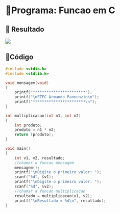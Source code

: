 # 🤔Programa: Funcao em C

## 🤨 Resultado

![](https://s3.us-west-2.amazonaws.com/secure.notion-static.com/d9c7a146-a748-45d8-a121-ff905f65f735/exemploproreadme.png?X-Amz-Algorithm=AWS4-HMAC-SHA256&X-Amz-Credential=AKIAT73L2G45O3KS52Y5%2F20210915%2Fus-west-2%2Fs3%2Faws4_request&X-Amz-Date=20210915T210600Z&X-Amz-Expires=86400&X-Amz-Signature=1f526a4b1172e7819fb8598e7afe0cea6c73255ab87a8b821aab8d411ed05aad&X-Amz-SignedHeaders=host&response-content-disposition=filename%20%3D%22exemploproreadme.PNG.png%22)

## 😬Código

```c
#include <stdio.h>
#include <stdlib.h>

void mensagem(void)
{
    printf("***********************");
    printf("\nETEC Armando Pannunzio\n");
    printf("***********************\n");
}

int multiplicacao(int n1, int n2)
{
    int produto;
    produto = n1 * n2;
    return (produto);
}

void main()
{
    int v1, v2, resultado;
    //chamar a funcao mensagem
    mensagem();
    printf("\nDigite o primeiro valor: ");
    scanf("%d", &v1);
    printf("\nDigite o primeiro valor: ");
    scanf("%d", &v2);
    //chamar a funcao multiplicacao
    resultado = multiplicacao(v1, v2);
    printf("\nResultado = %d\n", resultado);
}
```
